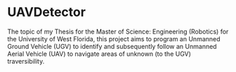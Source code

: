 # UAVDetector
The topic of my Thesis for the Master of Science: Engineering (Robotics) for the University of West Florida, this project aims to program an Unmanned Ground Vehicle (UGV) to identify and subsequently follow an Unmanned Aerial Vehicle (UAV) to navigate areas of unknown (to the UGV) traversibility.
